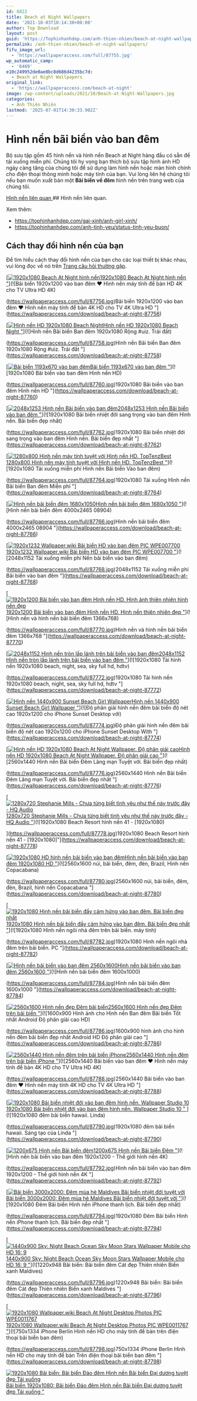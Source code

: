```yaml
---
id: 6822
title: Beach at Night Wallpapers
date: '2021-10-03T10:14:30+00:00'
author: Top Download
layout: post
guid: 'https://Tophinhanhdep.com/anh-thien-nhien/beach-at-night-wallpapers/'
permalink: /anh-thien-nhien/beach-at-night-wallpapers/
fifu_image_url:
  - 'https://wallpaperaccess.com/full/87755.jpg'
wp_automatic_camp:
  - '6469'
e10c249952de0ae8bc8d686d4235bc7d:
  - Beach at Night Wallpapers
original_link:
  - 'https://wallpaperaccess.com/beach-at-night'
image: /wp-content/uploads/2021/10/Beach-at-Night-Wallpapers.jpg
categories:
  - Ảnh Thiên Nhiên
lastmod: '2025-07-01T14:30:33.902Z'
---
```

# Hình nền bãi biển vào ban đêm

Bộ sưu tập gồm 45 hình nền và hình nền Beach at Night hàng đầu có sẵn để tải xuống miễn phí. Chúng tôi hy vọng bạn thích bộ sưu tập hình ảnh HD ngày càng tăng của chúng tôi để sử dụng làm hình nền hoặc màn hình chính cho điện thoại thông minh hoặc máy tính của bạn. Vui lòng liên hệ chúng tôi nếu bạn muốn xuất bản một **Bãi biển về đêm** hình nền trên trang web của chúng tôi.

[Hình nền liên quan ](#related) ## Hình nền liên quan.

   
 Xem thêm:

   
- <https://tophinhanhdep.com/gai-xinh/anh-girl-xinh/>
- <https://tophinhanhdep.com/anh-tinh-yeu/status-tinh-yeu-buon/>

## Cách thay đổi hình nền của bạn

Để tìm hiểu cách thay đổi hình nền của bạn cho các loại thiết bị khác nhau, vui lòng đọc về nó trên [Trang câu hỏi thường gặp](https://tophinhanhdep.com/faq/).

  
[[![1920x1080 Beach At Night hình nền](https://wallpaperaccess.com/full/87755.jpg)1920x1080 Beach At Night hình nền "](https://wallpaperaccess.com/download/beach-at-night-87755)](![Bãi biển 1920x1200 vào ban đêm ❤ Hình nền máy tính để bàn HD 4K cho TV Ultra HD 4K)

(https://wallpaperaccess.com/full/87756.jpg)Bãi biển 1920x1200 vào ban đêm ❤ Hình nền máy tính để bàn 4K HD cho TV 4K Ultra HD "](https://wallpaperaccess.com/download/beach-at-night-87756)

[[![Hình nền HD 1920x1080 Beach Night](https://wallpaperaccess.com/full/87757.jpg)Hình nền HD 1920x1080 Beach Night "](https://wallpaperaccess.com/download/beach-at-night-87757)](![Hình nền Bãi biển Ban đêm 1920x1080 Rộng #uiz.  Trái đất)

(https://wallpaperaccess.com/full/87758.jpg)Hình nền Bãi biển Ban đêm 1920x1080 Rộng #uiz. Trái đất "](https://wallpaperaccess.com/download/beach-at-night-87758)

[[![Bãi biển 1193x670 vào ban đêm](https://wallpaperaccess.com/full/87759.jpg)Bãi biển 1193x670 vào ban đêm "](https://wallpaperaccess.com/download/beach-at-night-87759)](![1920x1080 Bãi biển vào ban đêm Hình nền HD)

(https://wallpaperaccess.com/full/87760.jpg)1920x1080 Bãi biển vào ban đêm Hình nền HD "](https://wallpaperaccess.com/download/beach-at-night-87760)

[[![2048x1253 Hình nền Bãi biển vào ban đêm](https://wallpaperaccess.com/full/87761.jpg)2048x1253 Hình nền Bãi biển vào ban đêm "](https://wallpaperaccess.com/download/beach-at-night-87761)](![1920x1080 Bãi biển nhiệt đới sang trọng vào ban đêm Hình nền.  Bãi biển đẹp nhất)

(https://wallpaperaccess.com/full/87762.jpg)1920x1080 Bãi biển nhiệt đới sang trọng vào ban đêm Hình nền. Bãi biển đẹp nhất "](https://wallpaperaccess.com/download/beach-at-night-87762)

[[![1280x800 Hình nền máy tính tuyệt vời Hình nền HD.  TopTenzBest](https://wallpaperaccess.com/full/87763.jpg)1280x800 Hình nền máy tính tuyệt vời Hình nền HD. TopTenzBest "](https://wallpaperaccess.com/download/beach-at-night-87763)](![1920x1080 Tải xuống miễn phí Hình nền Bãi biển Vào ban đêm)

(https://wallpaperaccess.com/full/87764.jpg)1920x1080 Tải xuống Hình nền Bãi biển Ban đêm Miễn phí "](https://wallpaperaccess.com/download/beach-at-night-87764)

[[![Hình nền bãi biển đêm 1680x1050](https://wallpaperaccess.com/full/87765.jpg)Hình nền bãi biển đêm 1680x1050 "](https://wallpaperaccess.com/download/beach-at-night-87765)](![Hình nền bãi biển đêm 4000x2465 08904)

(https://wallpaperaccess.com/full/87766.jpg)Hình nền bãi biển đêm 4000x2465 08904 "](https://wallpaperaccess.com/download/beach-at-night-87766)

[[![1920x1232 Wallpaper.wiki Bãi biển HD vào ban đêm PIC WPE007700](https://wallpaperaccess.com/full/87767.jpg)1920x1232 Wallpaper.wiki Bãi biển HD vào ban đêm PIC WPE007700 "](https://wallpaperaccess.com/download/beach-at-night-87767)](![2048x1152 Tải xuống miễn phí Nền bãi biển vào ban đêm)

(https://wallpaperaccess.com/full/87768.jpg)2048x1152 Tải xuống miễn phí Bãi biển vào ban đêm "](https://wallpaperaccess.com/download/beach-at-night-87768)

[[![1920x1200 Bãi biển vào ban đêm Hình nền HD.  Hình ảnh thiên nhiên hình nền đẹp](https://wallpaperaccess.com/full/87769.jpg)1920x1200 Bãi biển vào ban đêm Hình nền HD. Hình nền thiên nhiên đẹp "](https://wallpaperaccess.com/download/beach-at-night-87769)](![Hình nền và hình nền bãi biển đêm 1366x768)

(https://wallpaperaccess.com/full/87770.jpg)Hình nền và hình nền bãi biển đêm 1366x768 "](https://wallpaperaccess.com/download/beach-at-night-87770)

[[![2048x1152 Hình nền tròn lấp lánh trên bãi biển vào ban đêm](https://wallpaperaccess.com/full/87771.jpg)2048x1152 Hình nền tròn lấp lánh trên bãi biển vào ban đêm "](https://wallpaperaccess.com/download/beach-at-night-87771)](![1920x1080 Tải hình nền 1920x1080 beach, night, sea, sky full hd, hdtv)

(https://wallpaperaccess.com/full/87772.jpg)1920x1080 Tải hình nền 1920x1080 beach, night, sea, sky full hd, hdtv "](https://wallpaperaccess.com/download/beach-at-night-87772)

[[![Hình nền 1440x900 Sunset Beach Girl Wallpaper](https://wallpaperaccess.com/full/87773.jpg)Hình nền 1440x900 Sunset Beach Girl Wallpaper "](https://wallpaperaccess.com/download/beach-at-night-87773)](![Độ phân giải hình nền đêm bãi biển độ nét cao 1920x1200 cho iPhone Sunset Desktop với)

(https://wallpaperaccess.com/full/87774.jpg)Độ phân giải hình nền đêm bãi biển độ nét cao 1920x1200 cho iPhone Sunset Desktop With "](https://wallpaperaccess.com/download/beach-at-night-87774)

 [[![Hình nền HD 1920x1080 Beach At Night Wallpaper.  Độ phân giải cao](https://wallpaperaccess.com/full/87775.jpg)Hình nền HD 1920x1080 Beach At Night Wallpaper. Độ phân giải cao "](https://wallpaperaccess.com/download/beach-at-night-87775)](![2560x1440 Hình nền Bãi biển Đêm Lãng mạn Tuyệt vời.  Bãi biển đẹp nhất)

(https://wallpaperaccess.com/full/87776.jpg)2560x1440 Hình nền Bãi biển Đêm Lãng mạn Tuyệt vời. Bãi biển đẹp nhất "](https://wallpaperaccess.com/download/beach-at-night-87776)

[[![1280x720 Stephanie Mills - Chưa từng biết tình yêu như thế này trước đây - HQ Audio](https://wallpaperaccess.com/full/87777.jpg)1280x720 Stephanie Mills - Chưa từng biết tình yêu như thế này trước đây - HQ Audio "](https://wallpaperaccess.com/download/beach-at-night-87777)](![1920x1080 Beach Resort hình nền 41 - [1920x1080)

](https://wallpaperaccess.com/full/87778.jpg)1920x1080 Beach Resort hình nền 41 - \[1920x1080\]"](https://wallpaperaccess.com/download/beach-at-night-87778)

[[![1920x1080 HD hình nền bãi biển vào ban đêm](https://wallpaperaccess.com/full/87779.jpg)Hình nền bãi biển vào ban đêm 1920x1080 HD "](https://wallpaperaccess.com/download/beach-at-night-87779)](![2560x1600 núi, bãi biển, đêm, đèn, Brazil, Hình nền Copacabana)

(https://wallpaperaccess.com/full/87780.jpg)2560x1600 núi, bãi biển, đêm, đèn, Brazil, hình nền Copacabana "](https://wallpaperaccess.com/download/beach-at-night-87780)

[[![1920x1080 Hình nền bãi biển đầy cảm hứng vào ban đêm.  Bãi biển đẹp nhất](https://wallpaperaccess.com/full/87781.jpg)1920x1080 Hình nền bãi biển đầy cảm hứng vào ban đêm. Bãi biển đẹp nhất "](https://wallpaperaccess.com/download/beach-at-night-87781)](![1920x1080 Hình nền ngôi nhà đêm trên bãi biển.  máy tính)

(https://wallpaperaccess.com/full/87782.jpg)1920x1080 Hình nền ngôi nhà đêm trên bãi biển. PC "](https://wallpaperaccess.com/download/beach-at-night-87782)

[[![Hình nền bãi biển vào ban đêm 2560x1600](https://wallpaperaccess.com/full/87783.jpg)Hình nền bãi biển vào ban đêm 2560x1600 "](https://wallpaperaccess.com/download/beach-at-night-87783)](![Hình nền bãi biển đêm 1600x1000)

(https://wallpaperaccess.com/full/87784.jpg)Hình nền bãi biển đêm 1600x1000 "](https://wallpaperaccess.com/download/beach-at-night-87784)

[[![2560x1600 Hình nền đẹp Đêm bãi biển](https://wallpaperaccess.com/full/87785.jpg)2560x1600 Hình nền đẹp Đêm trên bãi biển "](https://wallpaperaccess.com/download/beach-at-night-87785)](![1600x900 Hình ảnh cho Hình nền Ban đêm Bãi biển Tốt nhất Android Độ phân giải cao HD)

(https://wallpaperaccess.com/full/87786.jpg)1600x900 hình ảnh cho hình nền đêm bãi biển đẹp nhất Android HD Độ phân giải cao "](https://wallpaperaccess.com/download/beach-at-night-87786)

[[![2560x1440 Hình nền đêm trên bãi biển iPhone](https://wallpaperaccess.com/full/87787.jpg)2560x1440 Hình nền đêm trên bãi biển iPhone "](https://wallpaperaccess.com/download/beach-at-night-87787)](![2560x1440 Bãi biển vào ban đêm ❤ Hình nền máy tính để bàn 4K HD cho TV Ultra HD 4K)

(https://wallpaperaccess.com/full/87788.jpg)2560x1440 Bãi biển vào ban đêm ❤ Hình nền máy tính 4K HD cho TV 4K Ultra HD "](https://wallpaperaccess.com/download/beach-at-night-87788)

[[![1920x1080 Bãi biển nhiệt đới vào ban đêm hình nền.  Wallpaper Studio 10](https://wallpaperaccess.com/full/87789.jpg)1920x1080 Bãi biển nhiệt đới vào ban đêm hình nền. Wallpaper Studio 10 " ](https://wallpaperaccess.com/download/beach-at-night-87789)](![1920x1080 đêm bãi biển hawaii.  Linda)

(https://wallpaperaccess.com/full/87790.jpg)1920x1080 đêm bãi biển hawaii. Sáng tạo của Linda "](https://wallpaperaccess.com/download/beach-at-night-87790)

[[![1200x675 Hình nền Bãi biển đêm](https://wallpaperaccess.com/full/87791.jpg)1200x675 Hình nền Bãi biển Đêm "](https://wallpaperaccess.com/download/beach-at-night-87791)](![Hình nền bãi biển vào ban đêm 1920x1200 - Thế giới hình nền 4K)

(https://wallpaperaccess.com/full/87792.jpg)Hình nền bãi biển vào ban đêm 1920x1200 - Thế giới hình nền 4K "](https://wallpaperaccess.com/download/beach-at-night-87792)

[[![Bãi biển 3000x2000: Đêm mùa hè Maldives Bãi biển nhiệt đới tuyệt vời](https://wallpaperaccess.com/full/87793.jpg)Bãi biển 3000x2000: Đêm mùa hè Maldives Bãi biển nhiệt đới tuyệt vời "](https://wallpaperaccess.com/download/beach-at-night-87793)](![1920x1080 Đêm Bãi biển Hình nền iPhone thanh lịch.  Bãi biển đẹp nhất)

(https://wallpaperaccess.com/full/87794.jpg)1920x1080 Đêm Bãi biển Hình nền iPhone thanh lịch. Bãi biển đẹp nhất "](https://wallpaperaccess.com/download/beach-at-night-87794)

[[![1440x900 Sky: Night Beach Ocean Sky Moon Stars Wallpaper Mobile cho HD 16: 9](https://wallpaperaccess.com/full/87795.jpg)1440x900 Sky: Night Beach Ocean Sky Moon Stars Wallpaper Mobile cho HD 16: 9 "](https://wallpaperaccess.com/download/beach-at-night-87795)](![1220x948 Bãi biển: Bãi biển đêm Cát đẹp Thiên nhiên Biển xanh Maldives)

(https://wallpaperaccess.com/full/87796.jpg)1220x948 Bãi biển: Bãi biển đêm Cát đẹp Thiên nhiên Biển xanh Maldives "](https://wallpaperaccess.com/download/beach-at-night-87796)

[[![1920x1080 Wallpaper.wiki Beach At Night Desktop Photos PIC WPE0011767](https://wallpaperaccess.com/full/87797.jpg)1920x1080 Wallpaper.wiki Beach At Night Desktop Photos PIC WPE0011767 "](https://wallpaperaccess.com/download/beach-at-night-87797)](![750x1334 iPhone Berlin Hình nền HD cho máy tính để bàn trên điện thoại bãi biển ban đêm)

(https://wallpaperaccess.com/full/87798.jpg)750x1334 iPhone Berlin Hình nền HD cho máy tính để bàn Trên điện thoại bãi biển ban đêm "](https://wallpaperaccess.com/download/beach-at-night-87798)

[![1920x1080 Bãi biển: Bãi biển Đảo đêm Hình nền Bãi biển Đại dương tuyệt đẹp Tải xuống](https://wallpaperaccess.com/full/87799.jpg)Bãi biển 1920x1080: Bãi biển Đảo đêm Hình nền Bãi biển Đại dương tuyệt đẹp Tải xuống "](https://wallpaperaccess.com/download/beach-at-night-87799)
